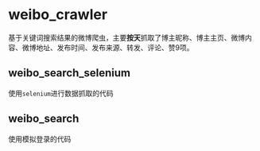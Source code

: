 # weibo_crawler
基于关键词搜索结果的微博爬虫，主要**按天**抓取了博主昵称、博主主页、微博内容、微博地址、发布时间、发布来源、转发、评论、赞9项。

## weibo_search_selenium
使用`selenium`进行数据抓取的代码

## weibo_search
使用模拟登录的代码

